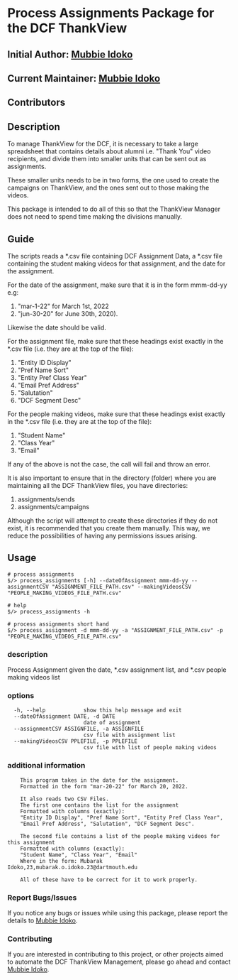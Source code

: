 # Process Assignments Package for the DCF ThankView

## Initial Author: [Mubbie Idoko](mailto:midoko.dev@gmail.com)

## Current Maintainer: [Mubbie Idoko](mailto:midoko.dev@gmail.com)

## Contributors

## Description

To manage ThankView for the DCF, it is necessary to take a large spreadsheet that contains details about alumni i.e. "Thank You" video recipients, and divide them into smaller units that can be sent out as assignments.

These smaller units needs to be in two forms, the one used to create the campaigns on ThankView, and the ones sent out to those making the videos.

This package is intended to do all of this so that the ThankView Manager does not need to spend time making the divisions manually.

## Guide

The scripts reads a \*.csv file containing DCF Assignment Data, a \*.csv file containing the student making videos for that assignment, and the date for the assignment. 

For the date of the assignment, make sure that it is in the form mmm-dd-yy e.g:

1. "mar-1-22" for March 1st, 2022
2. "jun-30-20" for June 30th, 2020).

Likewise the date should be valid.

For the assignment file, make sure that these headings exist exactly in the \*.csv file (i.e. they are at the top of the file):

1. "Entity ID Display"
2. "Pref Name Sort"
3. "Entity Pref Class Year"
4. "Email Pref Address"
5. "Salutation"
6. "DCF Segment Desc"

For the people making videos, make sure that these headings exist exactly in the \*.csv file (i.e. they are at the top of the file):

1. "Student Name"
2. "Class Year"
3. "Email"

If any of the above is not the case, the call will fail and throw an error.

It is also important to ensure that in the directory (folder) where you are maintaining all the DCF ThankView files, you have directories:

1. assignments/sends
2. assignments/campaigns

Although the script will attempt to create these directories if they do not exist, it is recommended that you create them manually. This way, we reduce the possibilities of having any permissions issues arising.

## Usage

```terminal
# process assignments 
$/> process_assignments [-h] --dateOfAssignment mmm-dd-yy --assignmentCSV "ASSIGNMENT_FILE_PATH.csv" --makingVideosCSV "PEOPLE_MAKING_VIDEOS_FILE_PATH.csv" 

# help 
$/> process_assignments -h

# process assignments short hand 
$/> process_assignment -d mmm-dd-yy -a "ASSIGNMENT_FILE_PATH.csv" -p "PEOPLE_MAKING_VIDEOS_FILE_PATH.csv"
```

### description

Process Assignment given the date, \*.csv assignment list, and \*.csv people making videos list

### options

```text
  -h, --help            show this help message and exit
  --dateOfAssignment DATE, -d DATE
                        date of assignment
  --assignmentCSV ASSIGNFILE, -a ASSIGNFILE
                        csv file with assignment list
  --makingVideosCSV PPLEFILE, -p PPLEFILE
                        csv file with list of people making videos
```

### additional information

```text
    This program takes in the date for the assignment.
    Formatted in the form "mar-20-22" for March 20, 2022.

    It also reads two CSV Files.
    The first one contains the list for the assignment
    Formatted with columns (exactly):
    "Entity ID Display", "Pref Name Sort", "Entity Pref Class Year",
    "Email Pref Address", "Salutation", "DCF Segment Desc".

    The second file contains a list of the people making videos for this assignment
    Formatted with columns (exactly):
    "Student Name", "Class Year", "Email"
    Where in the form: Mubarak Idoko,23,mubarak.o.idoko.23@dartmouth.edu

    All of these have to be correct for it to work properly.
```

### Report Bugs/Issues

If you notice any bugs or issues while using this package, please report the details to [Mubbie Idoko](mailto:midoko.dev@gmail.com).

### Contributing

If you are interested in contributing to this project, or other projects aimed to automate the DCF ThankView Management, please go ahead and contact [Mubbie Idoko](mailto:midoko.dev@gmail.com).
